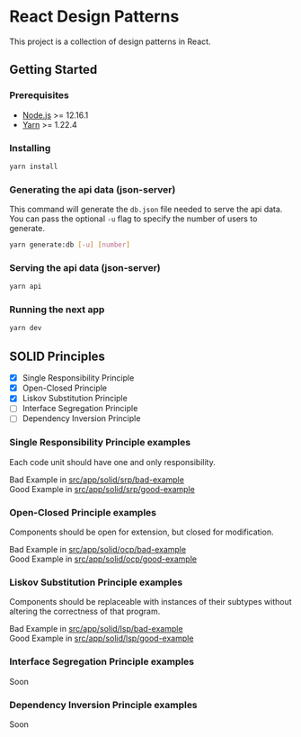 # React Design Patterns

This project is a collection of design patterns in React.

## Getting Started

### Prerequisites

- [Node.js](https://nodejs.org/en/) >= 12.16.1
- [Yarn](https://yarnpkg.com/) >= 1.22.4

### Installing

```bash
yarn install
```

### Generating the api data (json-server)

This command will generate the `db.json` file needed to serve the api data.\
You can pass the optional `-u` flag to specify the number of users to generate.

```bash
yarn generate:db [-u] [number]
```

### Serving the api data (json-server)

```bash
yarn api
```

### Running the next app

```bash
yarn dev
```

## SOLID Principles

- [x] Single Responsibility Principle
- [x] Open-Closed Principle
- [x] Liskov Substitution Principle
- [ ] Interface Segregation Principle
- [ ] Dependency Inversion Principle

### Single Responsibility Principle examples

Each code unit should have one and only responsibility.

Bad Example in [src/app/solid/srp/bad-example](src/app/solid/srp/bad-example/page.tsx)\
Good Example in [src/app/solid/srp/good-example](src/app/solid/srp/good-example/page.tsx)

### Open-Closed Principle examples

Components should be open for extension, but closed for modification.

Bad Example in [src/app/solid/ocp/bad-example](src/app/solid/ocp/bad-example/page.tsx)\
Good Example in [src/app/solid/ocp/good-example](src/app/solid/ocp/good-example/page.tsx)

### Liskov Substitution Principle examples

Components should be replaceable with instances of their subtypes without altering
the correctness of that program.

Bad Example in [src/app/solid/lsp/bad-example](src/app/solid/lsp/bad-example/page.tsx)\
Good Example in [src/app/solid/lsp/good-example](src/app/solid/lsp/good-example/page.tsx)

### Interface Segregation Principle examples

Soon

### Dependency Inversion Principle examples

Soon
